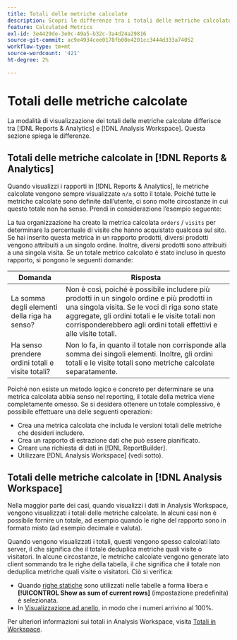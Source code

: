 ```yaml
---
title: Totali delle metriche calcolate
description: Scopri le differenze tra i totali delle metriche calcolate negli strumenti di Analytics
feature: Calculated Metrics
exl-id: 3e4429de-3e0c-49a5-b32c-3a4d24a29816
source-git-commit: ac9e4934cee0178fb00e4201cc3444d333a74052
workflow-type: tm+mt
source-wordcount: '421'
ht-degree: 2%

---
```


# Totali delle metriche calcolate

La modalità di visualizzazione dei totali delle metriche calcolate differisce tra [!DNL Reports & Analytics] e [!DNL Analysis Workspace]. Questa sezione spiega le differenze.

## Totali delle metriche calcolate in [!DNL Reports & Analytics]

Quando visualizzi i rapporti in [!DNL Reports & Analytics], le metriche calcolate vengono sempre visualizzate `n/a` sotto il totale. Poiché tutte le metriche calcolate sono definite dall’utente, ci sono molte circostanze in cui questo totale non ha senso. Prendi in considerazione l’esempio seguente:

La tua organizzazione ha creato la metrica calcolata `orders` / `visits` per determinare la percentuale di visite che hanno acquistato qualcosa sul sito. Se hai inserito questa metrica in un rapporto prodotti, diversi prodotti vengono attribuiti a un singolo ordine. Inoltre, diversi prodotti sono attribuiti a una singola visita. Se un totale metrico calcolato è stato incluso in questo rapporto, si pongono le seguenti domande:

| Domanda | Risposta |
|---|---|
| La somma degli elementi della riga ha senso? | Non è così, poiché è possibile includere più prodotti in un singolo ordine e più prodotti in una singola visita. Se le voci di riga sono state aggregate, gli ordini totali e le visite totali non corrisponderebbero agli ordini totali effettivi e alle visite totali. |
| Ha senso prendere ordini totali e visite totali? | Non lo fa, in quanto il totale non corrisponde alla somma dei singoli elementi. Inoltre, gli ordini totali e le visite totali sono metriche calcolate separatamente. |

Poiché non esiste un metodo logico e concreto per determinare se una metrica calcolata abbia senso nel reporting, il totale della metrica viene completamente omesso. Se si desidera ottenere un totale complessivo, è possibile effettuare una delle seguenti operazioni:

* Crea una metrica calcolata che includa le versioni totali delle metriche che desideri includere.
* Crea un rapporto di estrazione dati che può essere pianificato.
* Creare una richiesta di dati in [!DNL ReportBuilder].
* Utilizzare [!DNL Analysis Workspace] (vedi sotto).

## Totali delle metriche calcolate in [!DNL Analysis Workspace]

Nella maggior parte dei casi, quando visualizzi i dati in Analysis Workspace, vengono visualizzati i totali delle metriche calcolate. In alcuni casi non è possibile fornire un totale, ad esempio quando le righe del rapporto sono in formato misto (ad esempio decimale e valuta).

Quando vengono visualizzati i totali, questi vengono spesso calcolati lato server, il che significa che il totale deduplica metriche quali visite o visitatori. In alcune circostanze, le metriche calcolate vengono generate lato client sommando tra le righe della tabella, il che significa che il totale non deduplica metriche quali visite o visitatori. Ciò si verifica:

* Quando [righe statiche](/help/analyze/analysis-workspace/visualizations/freeform-table/column-row-settings/manual-vs-dynamic-rows.md) sono utilizzati nelle tabelle a forma libera e **[!UICONTROL Show as sum of current rows]** (impostazione predefinita) è selezionata.
* In [Visualizzazione ad anello](/help/analyze/analysis-workspace/visualizations/donut.md), in modo che i numeri arrivino al 100%.

Per ulteriori informazioni sui totali in Analysis Workspace, visita [Totali in Workspace](https://experienceleague.adobe.com/docs/analytics/analyze/analysis-workspace/visualizations/freeform-table/workspace-totals.html#static-row-total).
